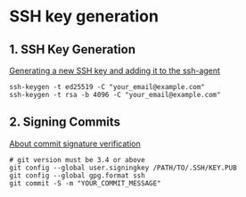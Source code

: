# SSH key generation

## 1. SSH Key Generation

[Generating a new SSH key and adding it to the ssh-agent](https://docs.github.com/en/authentication/connecting-to-github-with-ssh/generating-a-new-ssh-key-and-adding-it-to-the-ssh-agent)
```
ssh-keygen -t ed25519 -C "your_email@example.com"
ssh-keygen -t rsa -b 4096 -C "your_email@example.com"
```

## 2. Signing Commits

[About commit signature verification](https://docs.github.com/en/authentication/managing-commit-signature-verification/about-commit-signature-verification)
```
# git version must be 3.4 or above
git config --global user.signingkey /PATH/TO/.SSH/KEY.PUB
git config --global gpg.format ssh
git commit -S -m "YOUR_COMMIT_MESSAGE"
```
